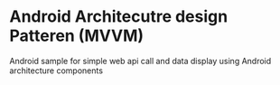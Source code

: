 # Android Architecutre design Patteren (MVVM)
Android sample for simple web api call and data display using Android architecture components

